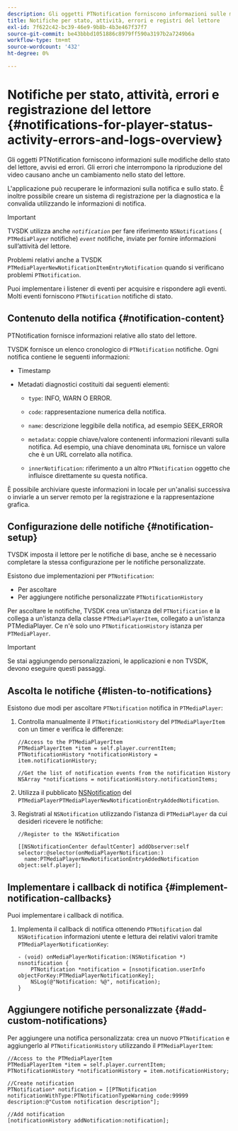 ```yaml
---
description: Gli oggetti PTNotification forniscono informazioni sulle modifiche dello stato del lettore, avvisi ed errori. Gli errori che interrompono la riproduzione del video causano anche un cambiamento nello stato del lettore.
title: Notifiche per stato, attività, errori e registri del lettore
exl-id: 7f622c42-bc39-46e9-9b8b-4b3e467f37f7
source-git-commit: be43bbbd1051886c8979ff590a3197b2a7249b6a
workflow-type: tm+mt
source-wordcount: '432'
ht-degree: 0%

---
```


# Notifiche per stato, attività, errori e registrazione del lettore  {#notifications-for-player-status-activity-errors-and-logs-overview}

Gli oggetti PTNotification forniscono informazioni sulle modifiche dello stato del lettore, avvisi ed errori. Gli errori che interrompono la riproduzione del video causano anche un cambiamento nello stato del lettore.

L&#39;applicazione può recuperare le informazioni sulla notifica e sullo stato. È inoltre possibile creare un sistema di registrazione per la diagnostica e la convalida utilizzando le informazioni di notifica.

>[!IMPORTANT]
>
>TVSDK utilizza anche *`notification`* per fare riferimento `NSNotifications` ( `PTMediaPlayer` notifiche) *`event`* notifiche, inviate per fornire informazioni sull’attività del lettore.

Problemi relativi anche a TVSDK `PTMediaPlayerNewNotificationItemEntryNotification` quando si verificano problemi `PTNotification`.

Puoi implementare i listener di eventi per acquisire e rispondere agli eventi. Molti eventi forniscono `PTNotification` notifiche di stato.

## Contenuto della notifica {#notification-content}

PTNotification fornisce informazioni relative allo stato del lettore.

TVSDK fornisce un elenco cronologico di `PTNotification` notifiche. Ogni notifica contiene le seguenti informazioni:

* Timestamp
* Metadati diagnostici costituiti dai seguenti elementi:

   * `type`: INFO, WARN O ERROR.
   * `code`: rappresentazione numerica della notifica.
   * `name`: descrizione leggibile della notifica, ad esempio SEEK_ERROR
   * `metadata`: coppie chiave/valore contenenti informazioni rilevanti sulla notifica. Ad esempio, una chiave denominata `URL` fornisce un valore che è un URL correlato alla notifica.

   * `innerNotification`: riferimento a un altro `PTNotification` oggetto che influisce direttamente su questa notifica.

È possibile archiviare queste informazioni in locale per un&#39;analisi successiva o inviarle a un server remoto per la registrazione e la rappresentazione grafica.

## Configurazione delle notifiche {#notification-setup}

TVSDK imposta il lettore per le notifiche di base, anche se è necessario completare la stessa configurazione per le notifiche personalizzate.

Esistono due implementazioni per `PTNotification`:

* Per ascoltare
* Per aggiungere notifiche personalizzate `PTNotificationHistory`

Per ascoltare le notifiche, TVSDK crea un&#39;istanza del `PTNotification` e la collega a un&#39;istanza della classe `PTMediaPlayerItem`, collegato a un&#39;istanza PTMediaPlayer. Ce n&#39;è solo uno `PTNotificationHistory` istanza per `PTMediaPlayer`.

>[!IMPORTANT]
>
>Se stai aggiungendo personalizzazioni, le applicazioni e non TVSDK, devono eseguire questi passaggi.

## Ascolta le notifiche {#listen-to-notifications}

Esistono due modi per ascoltare `PTNotification` notifica in `PTMediaPlayer`:

1. Controlla manualmente il `PTNotificationHistory` del `PTMediaPlayerItem` con un timer e verifica le differenze:

   ```
   //Access to the PTMediaPlayerItem  
   PTMediaPlayerItem *item = self.player.currentItem; 
   PTNotificationHistory *notificationHistory = item.notificationHistory; 
   
   //Get the list of notification events from the notification History  
   NSArray *notifications = notificationHistory.notificationItems;
   ```

1. Utilizza il pubblicato [NSNotification](https://developer.apple.com/library/mac/%23documentation/Cocoa/Reference/Foundation/Classes/NSNotification_Class/Reference/Reference.html) del `PTMediaPlayerPTMediaPlayerNewNotificationEntryAddedNotification`.
1. Registrati al `NSNotification` utilizzando l&#39;istanza di `PTMediaPlayer` da cui desideri ricevere le notifiche:

   ```
   //Register to the NSNotification 
   
   [[NSNotificationCenter defaultCenter] addObserver:self selector:@selector(onMediaPlayerNotification:)  
     name:PTMediaPlayerNewNotificationEntryAddedNotification object:self.player];
   ```

## Implementare i callback di notifica {#implement-notification-callbacks}

Puoi implementare i callback di notifica.

1. Implementa il callback di notifica ottenendo `PTNotification` dal `NSNotification` informazioni utente e lettura dei relativi valori tramite `PTMediaPlayerNotificationKey`:

   ```
   - (void) onMediaPlayerNotification:(NSNotification *) nsnotification { 
       PTNotification *notification = [nsnotification.userInfo objectForKey:PTMediaPlayerNotificationKey]; 
       NSLog(@"Notification: %@", notification); 
   }
   ```

## Aggiungere notifiche personalizzate {#add-custom-notifications}

Per aggiungere una notifica personalizzata: crea un nuovo `PTNotification` e aggiungerlo al `PTNotificationHistory` utilizzando il `PTMediaPlayerItem`:

```
//Access to the PTMediaPlayerItem  
PTMediaPlayerItem *item = self.player.currentItem; 
PTNotificationHistory *notificationHistory = item.notificationHistory; 
 
//Create notification 
PTNotification* notification = [[PTNotification notificationWithType:PTNotificationTypeWarning code:99999 description:@"Custom notification description"]; 
 
//Add notification 
[notificationHistory addNotification:notification];
```
